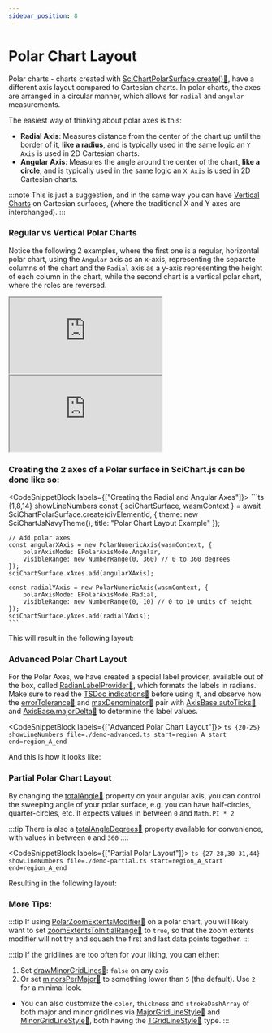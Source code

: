 ```yaml
---
sidebar_position: 8
---
```


# Polar Chart Layout

Polar charts - charts created with [SciChartPolarSurface.create():blue_book:](https://www.scichart.com/documentation/js/v4/typedoc/classes/scichartpolarsurface.html#create), have a different axis layout compared to Cartesian charts. In polar charts, the axes are arranged in a circular manner, which allows for `radial` and `angular` measurements.

The easiest way of thinking about polar axes is this:
- **Radial Axis**: Measures distance from the center of the chart up until the border of it, **like a radius**, and is typically used in the same logic an `Y Axis` is used in 2D Cartesian charts.
- **Angular Axis**: Measures the angle around the center of the chart, **like a circle**, and is typically used in the same logic an `X Axis` is used in 2D Cartesian charts.

:::note
This is just a suggestion, and in the same way you can have [Vertical Charts](/docs/2d-charts/axis-api/multi-axis-and-layout/vertical-charts-rotate-transpose-axis/) on Cartesian surfaces, (where the traditional X and Y axes are interchanged).
:::

### Regular vs Vertical Polar Charts

Notice the following 2 examples, where the first one is a regular, horizontal polar chart, using the `Angular` axis as an x-axis, representing the separate columns of the chart and the `Radial` axis as a y-axis representing the height of each column in the chart, while the second chart is a vertical polar chart, where the roles are reversed.

<div style={{ display: 'flex', width: '100%', aspectRatio: '2' }}>
    <iframe src="http://stagingdemo2.scichart.com/demo/iframe/polar-column-chart" title="Polar Column Chart Example" style={{ flex: 1, height: 500 }}></iframe>
    <iframe src="http://stagingdemo2.scichart.com/demo/iframe/polar-radial-column-chart" title="Polar Radial Column Chart Example" style={{ flex: 1, height: 500 }}></iframe>
</div>

### Creating the 2 axes of a Polar surface in SciChart.js can be done like so:

<CodeSnippetBlock labels={["Creating the Radial and Angular Axes"]}>
    ```ts {1,8,14} showLineNumbers
    const { sciChartSurface, wasmContext } = await SciChartPolarSurface.create(divElementId, {
        theme: new SciChartJsNavyTheme(),
        title: "Polar Chart Layout Example"
    });

    // Add polar axes
    const angularXAxis = new PolarNumericAxis(wasmContext, {
        polarAxisMode: EPolarAxisMode.Angular,
        visibleRange: new NumberRange(0, 360) // 0 to 360 degrees
    });
    sciChartSurface.xAxes.add(angularXAxis);

    const radialYAxis = new PolarNumericAxis(wasmContext, {
        polarAxisMode: EPolarAxisMode.Radial,
        visibleRange: new NumberRange(0, 10) // 0 to 10 units of height
    });
    sciChartSurface.yAxes.add(radialYAxis);
    ```
</CodeSnippetBlock>

This will result in the following layout:

<LiveDocSnippet name="./demo" />

### Advanced Polar Chart Layout

For the Polar Axes, we have created a special label provider, available out of the box, called [RadianLabelProvider:blue_book:](https://www.scichart.com/documentation/js/v4/typedoc/classes/radianlabelprovider.html), which formats the labels in radians. Make sure to read the [TSDoc indications:blue_book:](https://www.scichart.com/documentation/js/v4/typedoc/classes/radianlabelprovider.html) before using it, and observe how the [errorTolerance:blue_book:](https://www.scichart.com/documentation/js/v4/typedoc/classes/radianlabelprovider.html#errortolerance) and [maxDenominator:blue_book:](https://www.scichart.com/documentation/js/v4/typedoc/classes/radianlabelprovider.html#maxdenominator) pair with [AxisBase.autoTicks:blue_book:](https://www.scichart.com/documentation/js/v4/typedoc/classes/polaraxisbase.html#autoticks) and [AxisBase.majorDelta:blue_book:](https://www.scichart.com/documentation/js/v4/typedoc/classes/polaraxisbase.html#majordelta) to determine the label values.

<CodeSnippetBlock labels={["Advanced Polar Chart Layout"]}>
    ```ts {20-25} showLineNumbers file=./demo-advanced.ts start=region_A_start end=region_A_end
    ```
</CodeSnippetBlock>

And this is how it looks like:

<LiveDocSnippet name="./demo-advanced" />

### Partial Polar Chart Layout

By changing the [totalAngle:blue_book:](https://www.scichart.com/documentation/js/v4/typedoc/classes/polaraxisbase.html#totalAngle) property on your angular axis, you can control the sweeping angle of your polar surface, e.g. you can have half-circles, quarter-circles, etc. 
It expects values in between `0` and `Math.PI * 2`

:::tip
There is also a [totalAngleDegrees:blue_book:](https://www.scichart.com/documentation/js/v4/typedoc/classes/polaraxisbase.html#totalAngleDegrees) property available for convenience, with values in between `0` and `360`
::::

<CodeSnippetBlock labels={["Partial Polar Layout"]}>
    ```ts {27-28,30-31,44} showLineNumbers file=./demo-partial.ts start=region_A_start end=region_A_end
    ```
</CodeSnippetBlock>

Resulting in the following layout:

<LiveDocSnippet name="./demo-partial" />

### More Tips:

:::tip
If using [PolarZoomExtentsModifier:blue_book:](https://www.scichart.com/documentation/js/v4/typedoc/classes/polarzoomextentsmodifier.html) on a polar chart, you will likely want to set [zoomExtentsToInitialRange:blue_book:](https://www.scichart.com/documentation/js/v4/typedoc/classes/polaraxisbase.html#zoomextentstoinitialrange) to `true`, so that the zoom extents modifier will not try and squash the first and last data points together.
:::

:::tip
If the gridlines are too often for your liking, you can either:
1. Set [drawMinorGridLines:blue_book:](https://www.scichart.com/documentation/js/v4/typedoc/classes/polaraxisbase.html#drawminorgirdlines): `false` on any axis
2. Or set [minorsPerMajor:blue_book:](https://www.scichart.com/documentation/js/v4/typedoc/classes/polaraxisbase.html#minorsPerMajor) to something lower than `5` (the default). Use `2` for a minimal look.

- You can also customize the `color`, `thickness` and `strokeDashArray` of both major and minor gridlines via [MajorGridLineStyle:blue_book:](https://www.scichart.com/documentation/js/v4/typedoc/classes/polaraxisbase.html#majorgridlinestyle) and [MinorGridLineStyle:blue_book:](https://www.scichart.com/documentation/js/v4/typedoc/classes/polaraxisbase.html#minorgridlinestyle), both having the [TGridLineStyle:blue_book:](https://www.scichart.com/documentation/js/v4/typedoc/index.html#tgridlinestyle) type.
:::